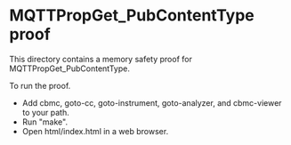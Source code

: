 MQTTPropGet_PubContentType proof
==============

This directory contains a memory safety proof for MQTTPropGet_PubContentType.

To run the proof.
* Add cbmc, goto-cc, goto-instrument, goto-analyzer, and cbmc-viewer
  to your path.
* Run "make".
* Open html/index.html in a web browser.
